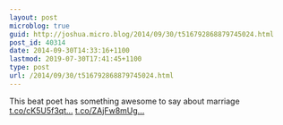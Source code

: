 ```yaml
---
layout: post
microblog: true
guid: http://joshua.micro.blog/2014/09/30/t516792868879745024.html
post_id: 40314
date: 2014-09-30T14:33:16+1100
lastmod: 2019-07-30T17:41:45+1100
type: post
url: /2014/09/30/t516792868879745024.html
---
```

This beat poet has something awesome to say about marriage [t.co/cK5U5f3qt...](http://t.co/cK5U5f3qtC) [t.co/ZAjFw8mUg...](http://t.co/ZAjFw8mUg1)

